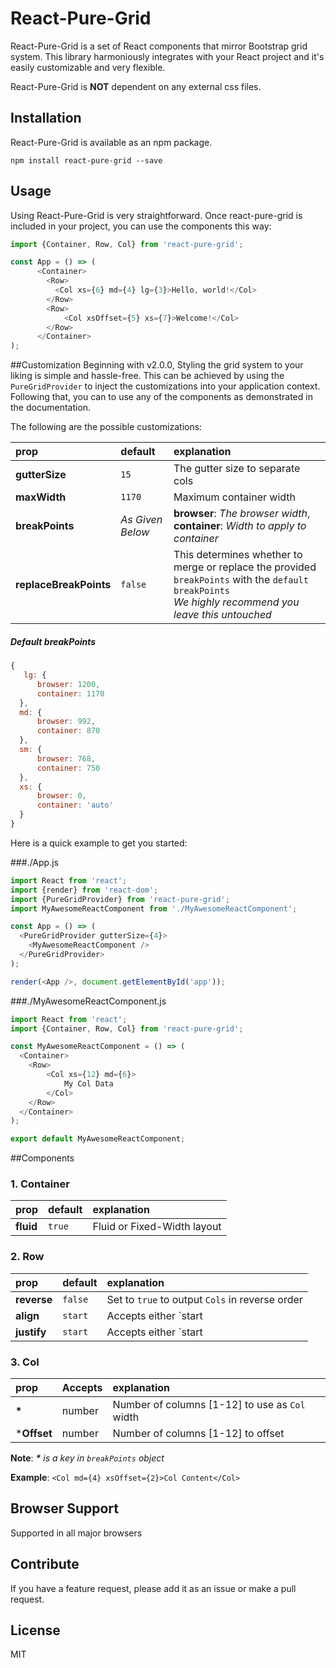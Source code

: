 # React-Pure-Grid
React-Pure-Grid is a set of React components that mirror Bootstrap grid system. This library harmoniously integrates with your React project and it's easily customizable and very flexible. 

React-Pure-Grid is **NOT** dependent on any external css files.

## Installation
React-Pure-Grid is available as an npm package.
```
npm install react-pure-grid --save
```

## Usage
Using React-Pure-Grid is very straightforward. Once react-pure-grid is included in your project, you can use the components this way:

```js
import {Container, Row, Col} from 'react-pure-grid';

const App = () => (
      <Container>
        <Row>
          <Col xs={6} md={4} lg={3}>Hello, world!</Col>
        </Row>
        <Row>
            <Col xsOffset={5} xs={7}>Welcome!</Col>
        </Row>
      </Container>
);
```

##Customization
Beginning with v2.0.0, Styling the grid system to your liking is simple and hassle-free. This can be achieved by using the `PureGridProvider` to inject the customizations into your application context. Following that, you can to use any of the components as demonstrated in the documentation.

The following are the possible customizations:

| prop                      | default   | explanation |
| :------------------------ | :-------- | :---------- |
| **gutterSize**            | `15`      | The gutter size to separate cols |
| **maxWidth**              | `1170`    | Maximum container width |
| **breakPoints**           | *As Given Below* | **browser**: *The browser width*, <br/> **container**: *Width to apply to container* |
| **replaceBreakPoints**    | `false`   | This determines whether to merge or replace the provided `breakPoints` with the `default breakPoints` <br/> *We highly recommend you leave this untouched*  |


##### Default breakPoints
```js
{
   lg: {
      browser: 1200,
      container: 1170
  },
  md: {
      browser: 992,
      container: 870
  },
  sm: {
      browser: 768,
      container: 750
  },
  xs: {
      browser: 0,
      container: 'auto'
  }
}
```

Here is a quick example to get you started:

###./App.js

```js
import React from 'react';
import {render} from 'react-dom';
import {PureGridProvider} from 'react-pure-grid';
import MyAwesomeReactComponent from './MyAwesomeReactComponent';

const App = () => (
  <PureGridProvider gutterSize={4}>
    <MyAwesomeReactComponent />
  </PureGridProvider>
);

render(<App />, document.getElementById('app'));
```


###./MyAwesomeReactComponent.js

```js
import React from 'react';
import {Container, Row, Col} from 'react-pure-grid';

const MyAwesomeReactComponent = () => (
  <Container>
    <Row>
        <Col xs={12} md={6}>
            My Col Data
        </Col>
    </Row>
  </Container>
);

export default MyAwesomeReactComponent;
```

##Components

### 1. Container
| prop                      | default   | explanation |
| :------------------------ | :-------- | :---------- |
| **fluid**            | `true`      | Fluid or Fixed-Width layout |

### 2. Row
| prop                      | default   | explanation |
| :------------------------ | :-------- | :---------- |
| **reverse**            | `false`      | Set to `true` to output `Cols` in reverse order |
| **align**            | `start`      | Accepts either `start | center | end` <br/> Vertical alignment of `Cols` with varying heights |
| **justify**            | `start`      | Accepts either `start | center | end` <br/> Horizontal alignment of `Cols` when they don't occupy full width |

### 3. Col
| prop                      | Accepts   | explanation |
| :------------------------ | :-------- | :---------- |
| **\***          | number | Number of columns [1-12] to use as `Col` width |
| ***Offset**            | number | Number of columns [1-12] to offset |

**Note**: *__\*__ is a key in `breakPoints` object*

**Example**: `<Col md={4} xsOffset={2}>Col Content</Col>`

## Browser Support
Supported in all major browsers

## Contribute
If you have a feature request, please add it as an issue or make a pull request.

## License
MIT